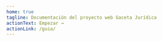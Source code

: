 ```yaml
---
home: true
tagline: Documentación del proyecto web Gaceta Jurídica
actionText: Empezar →
actionLink: /guia/
---
```

